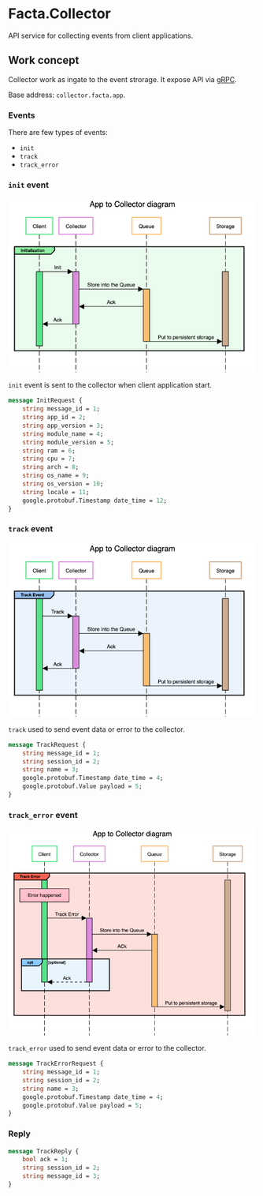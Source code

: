 # Facta.Collector

API service for collecting events from client applications.

## Work concept

Collector work as ingate to the event strorage.
It expose API via [gRPC](https://grpc.io/).

Base address: `collector.facta.app`.

### Events

There are few types of events:
- `init`
- `track`
- `track_error`

### `init` event

![Init event](docs/diagram-init.png)

`init` event is sent to the collector when client application start.


```proto
message InitRequest {
    string message_id = 1;
    string app_id = 2;
    string app_version = 3;
    string module_name = 4;
    string module_version = 5;
    string ram = 6;
    string cpu = 7;
    string arch = 8;
    string os_name = 9;
    string os_version = 10;
    string locale = 11;
    google.protobuf.Timestamp date_time = 12;
}
```

### `track` event

![Track event](docs/diagram-track.png)

`track` used to send event data or error to the collector.


```proto
message TrackRequest {
    string message_id = 1;
    string session_id = 2;
    string name = 3;
    google.protobuf.Timestamp date_time = 4;
    google.protobuf.Value payload = 5;
}
```

### `track_error` event

![Track Error event](docs/diagram-track-error.png)

`track_error` used to send event data or error to the collector.

```proto
message TrackErrorRequest {
    string message_id = 1;
    string session_id = 2;
    string name = 3;
    google.protobuf.Timestamp date_time = 4;
    google.protobuf.Value payload = 5;
}
```

### Reply

```proto
message TrackReply {
    bool ack = 1;
    string session_id = 2;
    string message_id = 3;
}
```